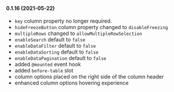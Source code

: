 #### 0.1.16 (2021-05-22)
- `key` column property no longer required.
- `hideFreezeButton` column property changed to `disableFreezing`
- `multipleRows` changed to `allowMultipleRowSelection`
- `enableSearch` default to `false`
- `enableDataFilter` default to `false`
- `enableDataSorting` default to `false`
- `enableDataPagination` default to `false`
- added `@mounted` event hook
- added `before-table` slot
- column options placed on the right side of the column header
- enhanced column options hovering experience